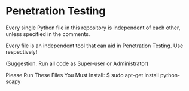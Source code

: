 # Penetration Testing

Every single Python file in this repository is independent of each other, unless specified in the comments.

Every file is an independent tool that can aid in Penetration Testing. Use respectively!

(Suggestion. Run all code as Super-user or Administrator)

Please Run These Files You Must Install:
  $ sudo apt-get install python-scapy
